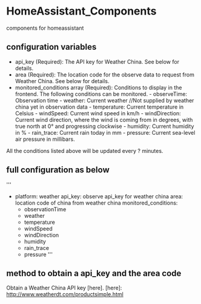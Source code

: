 # HomeAssistant_Components
components for homeassistant

configuration variables
-----------------------
- api_key (Required): The API key for Weather China. See below for details.
- area (Required): The location code for the observe data to request from Weather China. See below for details.
- monitored_conditions  array (Required): Conditions to display in the frontend. The following conditions can be monitored.
      - observeTime: 	 Observation time
	  - weather:         Current weather //Not supplied by weather china yet in observation data
      - temperature:     Current temperature in Celsius
      - windSpeed:       Current wind speed in km/h
      - windDirection:   Current wind direction, where the wind is coming from in degrees, with true north at 0° and progressing clockwise
      - humidity:        Current humidity in %
      - rain_trace:      Current rain today in mm
      - pressure:        Current sea-level air pressure in millibars.

All the conditions listed above will be updated every ? minutes.

full configuration as below
---------------------------
  '''
  - platform: weather
    api_key:   observe api_key for weather china
    area:      location code of china from weather china
    monitored_conditions:
      - observationTime
      - weather
      - temperature
      - windSpeed
      - windDirection
      - humidity
      - rain_trace
      - pressure
  '''

method to obtain a api_key and the area code
--------------------------
Obtain a Weather China API key [here].
[here]: http://www.weatherdt.com/productsimple.html